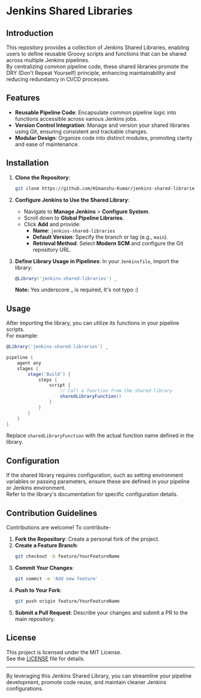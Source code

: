 # Jenkins Shared Libraries

## Introduction

This repository provides a collection of Jenkins Shared Libraries, enabling users to define reusable Groovy scripts and functions that can be shared across multiple Jenkins pipelines.  
By centralizing common pipeline code, these shared libraries promote the DRY (Don't Repeat Yourself) principle, enhancing maintainability and reducing redundancy in CI/CD processes.

## Features

- **Reusable Pipeline Code**: Encapsulate common pipeline logic into functions accessible across various Jenkins jobs.
- **Version Control Integration**: Manage and version your shared libraries using Git, ensuring consistent and trackable changes.
- **Modular Design**: Organize code into distinct modules, promoting clarity and ease of maintenance.

## Installation

1. **Clone the Repository**:
   ```bash
   git clone https://github.com/H1manshu-Kumar/jenkins-shared-libraries.git
   ```

2. **Configure Jenkins to Use the Shared Library**:
   - Navigate to **Manage Jenkins** > **Configure System**.
   - Scroll down to **Global Pipeline Libraries**.
   - Click **Add** and provide:
     - **Name**: `jenkins-shared-libraries`
     - **Default Version**: Specify the branch or tag (e.g., `main`).
     - **Retrieval Method**: Select **Modern SCM** and configure the Git repository URL.

3. **Define Library Usage in Pipelines**:
   In your `Jenkinsfile`, import the library:
   ```groovy
   @Library('jenkins-shared-libraries') _
   ```
   **Note:** Yes underscore _ is required, It's not typo :)

## Usage

After importing the library, you can utilize its functions in your pipeline scripts.  
For example:

```groovy
@Library('jenkins-shared-libraries') _

pipeline {
    agent any
    stages {
        stage('Build') {
            steps {
                script {
                    // Call a function from the shared library
                    sharedLibraryFunction()
                }
            }
        }
    }
}
```

Replace `sharedLibraryFunction` with the actual function name defined in the library.

## Configuration

If the shared library requires configuration, such as setting environment variables or passing parameters, ensure these are defined in your pipeline or Jenkins environment.  
Refer to the library's documentation for specific configuration details.

## Contribution Guidelines

Contributions are welcome! To contribute-

1. **Fork the Repository**: Create a personal fork of the project.
2. **Create a Feature Branch**:  
   ```bash
   git checkout -b feature/YourFeatureName
   ```
3. **Commit Your Changes**:  
   ```bash
   git commit -m 'Add new feature'
   ```
4. **Push to Your Fork**:  
   ```bash
   git push origin feature/YourFeatureName
   ```
5. **Submit a Pull Request**: Describe your changes and submit a PR to the main repository.

## License

This project is licensed under the MIT License.  
See the [LICENSE](https://github.com/H1manshu-Kumar/jenkins-shared-libraries/blob/main/LICENSE) file for details.

---

By leveraging this Jenkins Shared Library, you can streamline your pipeline development, promote code reuse, and maintain cleaner Jenkins configurations.
